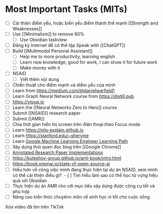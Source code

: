 # Most Important Tasks (MITs)

- [ ] Cải thiện điểm yếu, hoặc biến yếu điểm thành thế mạnh [[Strength and Weaknesses]]
- [ ] Use [[Minimalism]] to remove 80%
	- [ ] Use Obsidian taskview
- [ ] Đăng ký Internet để có thể tập Speak with [[ChatGPT]]
- [ ] Build [[Multimodal Personal Assistant]]
	- [ ] Help me to more productivity, learning english
	- [ ] Learn new knowledge, good for work, I can show it for future work
	- [ ] Make money with it 
- [ ] NSAID
	- [ ] Viết thêm nội dung
- [ ] Chiến thuật cho điểm mạnh và diểm yếu của mình
- [ ] Learn from https://medium.com/@danielwarfield1
- [ ] Learn Graph Neural Network course from https://distill.pub
- [ ] https://visxai.io
- [ ] Learn the [[Neural Networks Zero to Hero]] course
- [ ] Submit [[NSAID]] research paper
- [ ] Submit [[AMR]]
- [ ] Chia thời gian hiển thị screen trên điện thoại theo Focus mode
- [ ] Learn https://mlu-explain.github.io
- [ ] Learn https://stanford.edu/~shervine
- [ ] Learn [Google Machine Learning Engineer Learning Path](https://www.cloudskillsboost.google/paths/17)
- [ ] Xây dựng thói quen đọc blog trên [[Google Chrome]]
- [ ] [Annotated Research Paper Implementations](https://nn.labml.ai)
- [ ] https://kuleshov-group.github.io/aml-book/intro.html
- [ ] https://book.premai.io/state-of-open-source-ai
- [ ] Hiểu hơn về công việc mình đang thực hiện tại dự án NSAID, xem mình có thể cải thiện điều gì?
 - [ ] Tìm hiểu làm sao có thể học từ vựng hiệu quả với Obsidian
- [ ] Thực hiện dự án AMR cho với mục tiêu xây dựng được công cụ tốt và phù hợp
- [ ] Nâng cao kiến thức chuyênn môn về sinh học vì tốt cho cuộc sống

Xóa video đã tim trên TikTok